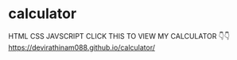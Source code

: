 # calculator
HTML CSS JAVSCRIPT
CLICK THIS TO VIEW MY CALCULATOR 👇👇
https://devirathinam088.github.io/calculator/
